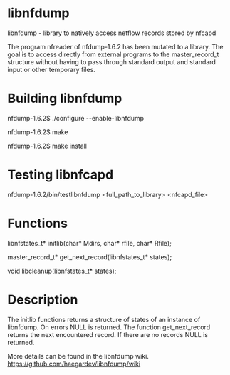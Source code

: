 libnfdump
=========

libnfdump - library to natively access netflow records stored by nfcapd


The program nfreader of nfdump-1.6.2 has been mutated to a library. The
goal is to access directly from external programs to the master_record_t
structure without having to pass through standard output and standard 
input or other temporary files.

Building libnfdump
==================

nfdump-1.6.2$ ./configure --enable-libnfdump

nfdump-1.6.2$ make

nfdump-1.6.2$ make install


Testing libnfcapd
=================
nfdump-1.6.2/bin/testlibnfdump <full_path_to_library> <nfcapd_file>


Functions
=========

libnfstates_t* initlib(char* Mdirs, char* rfile, char* Rfile);

master_record_t* get_next_record(libnfstates_t* states);

void libcleanup(libnfstates_t* states);


Description
===========

The initlib functions returns a structure of states of an instance of libnfdump. 
On errors NULL is returned. The function get_next_record returns the 
next encountered record.  If there are no records NULL is returned.

More details can be found in the libnfdump wiki.
https://github.com/haegardev/libnfdump/wiki

 
 
